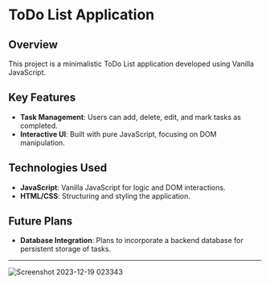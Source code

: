 # ToDo List Application

## Overview
This project is a minimalistic ToDo List application developed using Vanilla JavaScript.

## Key Features
- **Task Management**: Users can add, delete, edit, and mark tasks as completed.
- **Interactive UI**: Built with pure JavaScript, focusing on DOM manipulation.

## Technologies Used
- **JavaScript**: Vanilla JavaScript for logic and DOM interactions.
- **HTML/CSS**: Structuring and styling the application.

## Future Plans
- **Database Integration**: Plans to incorporate a backend database for persistent storage of tasks.

---

![Screenshot 2023-12-19 023343](https://github.com/CarloLopez/todo-list/assets/86852232/1203d1dc-ff3f-44a4-903e-b1ba44647678)

